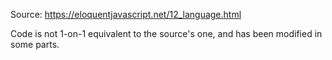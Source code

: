 Source: https://eloquentjavascript.net/12_language.html

Code is not 1-on-1 equivalent to the source's one, and has been modified in some
parts.
